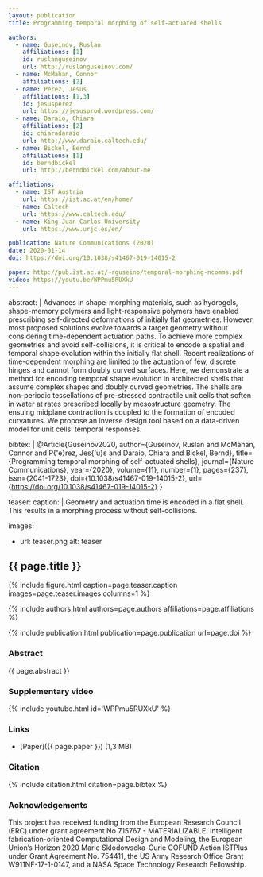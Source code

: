 ```yaml
---
layout: publication
title: Programming temporal morphing of self-actuated shells

authors:
  - name: Guseinov, Ruslan
    affiliations: [1]
    id: ruslanguseinov
    url: http://ruslanguseinov.com/
  - name: McMahan, Connor
    affiliations: [2]
  - name: Perez, Jesus
    affiliations: [1,3]
    id: jesusperez
    url: https://jesusprod.wordpress.com/
  - name: Daraio, Chiara
    affiliations: [2]
    id: chiaradaraio
    url: http://www.daraio.caltech.edu/
  - name: Bickel, Bernd
    affiliations: [1]
    id: berndbickel
    url: http://berndbickel.com/about-me

affiliations:
  - name: IST Austria
    url: https://ist.ac.at/en/home/
  - name: Caltech
    url: https://www.caltech.edu/
  - name: King Juan Carlos University
    url: https://www.urjc.es/en/

publication: Nature Communications (2020)
date: 2020-01-14
doi: https://doi.org/10.1038/s41467-019-14015-2

paper: http://pub.ist.ac.at/~rguseino/temporal-morphing-ncomms.pdf
video: https://youtu.be/WPPmu5RUXkU
---
```


abstract: |
  Advances in shape-morphing materials, such as hydrogels, shape-memory polymers and light-responsive polymers have enabled
prescribing self-directed deformations of initially flat geometries. However, most proposed solutions evolve towards a target
geometry without considering time-dependent actuation paths. To achieve more complex geometries and avoid self-collisions,
it is critical to encode a spatial and temporal shape evolution within the initially flat shell. Recent realizations of time-dependent
morphing are limited to the actuation of few, discrete hinges and cannot form doubly curved surfaces. Here, we demonstrate a method
for encoding temporal shape evolution in architected shells that assume complex shapes and doubly curved geometries. The shells are
non-periodic tessellations of pre-stressed contractile unit cells that soften in water at rates prescribed locally by mesostructure
geometry. The ensuing midplane contraction is coupled to the formation of encoded curvatures. We propose an inverse design tool based
on a data-driven model for unit cells’ temporal responses. 

bibtex: |
  @Article{Guseinov2020,
  author={Guseinov, Ruslan
  and McMahan, Connor
  and P{\'e}rez, Jes{\'u}s
  and Daraio, Chiara
  and Bickel, Bernd},
  title={Programming temporal morphing of self-actuated shells},
  journal={Nature Communications},
  year={2020},
  volume={11},
  number={1},
  pages={237},
  issn={2041-1723},
  doi={10.1038/s41467-019-14015-2},
  url={https://doi.org/10.1038/s41467-019-14015-2}
  }

teaser:
  caption: |
    Geometry and actuation time is encoded in a flat shell. This results in a morphing process without self-collisions.

  images:
  - url: teaser.png
    alt: teaser
	
## {{ page.title }}

{% include figure.html caption=page.teaser.caption images=page.teaser.images columns=1 %}

{% include authors.html authors=page.authors affiliations=page.affiliations %}

{% include publication.html publication=page.publication url=page.doi %}

### Abstract

{{ page.abstract }}

### Supplementary video

{% include youtube.html id='WPPmu5RUXkU' %}

### Links

* [Paper]({{ page.paper }}) (1,3 MB)

### Citation

{% include citation.html citation=page.bibtex %}

### Acknowledgements

This project has received funding from the European Research Council (ERC) under grant agreement No 715767 - MATERIALIZABLE:
Intelligent fabrication-oriented Computational Design and Modeling, the European Union’s Horizon 2020 Marie Sklodowscka-Curie
COFUND Action ISTPlus under Grant Agreement No. 754411, the US Army Research Office Grant W911NF-17-1-0147, and a NASA Space
Technology Research Fellowship.
